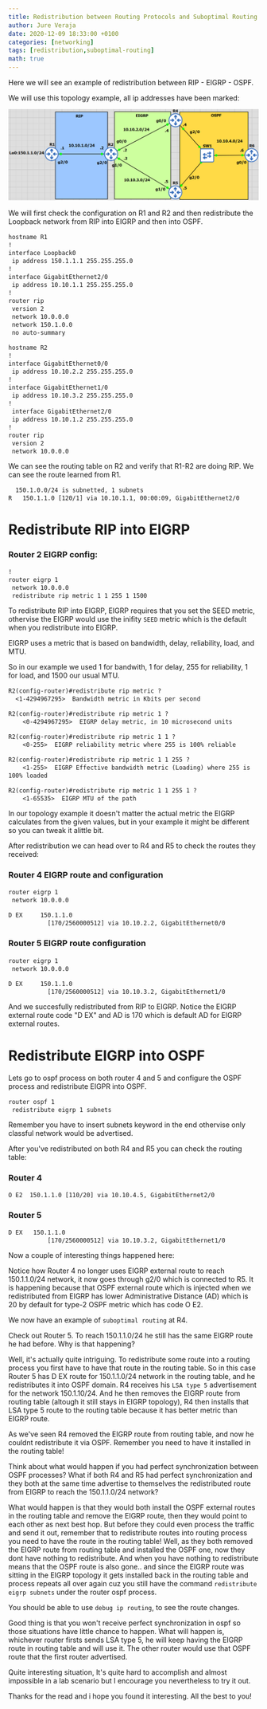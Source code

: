 ```yaml
---
title: Redistribution between Routing Protocols and Suboptimal Routing
author: Jure Veraja
date: 2020-12-09 18:33:00 +0100
categories: [networking]
tags: [redistribution,suboptimal-routing]
math: true
---
```


Here we will see an example of redistribution between RIP - EIGRP - OSPF.

We will use this topology example, all ip addresses have been marked:

![redistribution](/assets/img/sample/redistribution.png)

We will first check the configuration on R1 and R2 and then redistribute the Loopback network from RIP into EIGRP and then into OSPF. 

```
hostname R1               
!
interface Loopback0
 ip address 150.1.1.1 255.255.255.0
!
interface GigabitEthernet2/0
 ip address 10.10.1.1 255.255.255.0
!
router rip
 version 2
 network 10.0.0.0
 network 150.1.0.0
 no auto-summary
```

```
hostname R2
!
interface GigabitEthernet0/0
 ip address 10.10.2.2 255.255.255.0
!
interface GigabitEthernet1/0
 ip address 10.10.3.2 255.255.255.0
!
 interface GigabitEthernet2/0
 ip address 10.10.1.2 255.255.255.0
!         
router rip
 version 2
 network 10.0.0.0
```

We can see the routing table on R2 and verify that R1-R2 are doing RIP. We can see the route learned from R1.

``` 
  150.1.0.0/24 is subnetted, 1 subnets
R   150.1.1.0 [120/1] via 10.10.1.1, 00:00:09, GigabitEthernet2/0
```

# Redistribute RIP into EIGRP

### Router 2 EIGRP config: 

```
!
router eigrp 1
 network 10.0.0.0
 redistribute rip metric 1 1 255 1 1500
```

To redistribute RIP into EIGRP, EIGRP requires that you set the SEED metric, othervise the EIGRP would use the inifity `SEED` metric which is the default when you redistribute into EIGRP. 

EIGRP uses a metric that is based on bandwidth, delay, reliability, load, and MTU.

So in our example we used 1 for bandwith, 1 for delay, 255 for reliability, 1 for load, and 1500 our usual MTU. 

```
R2(config-router)#redistribute rip metric ?
  <1-4294967295>  Bandwidth metric in Kbits per second
```

```
R2(config-router)#redistribute rip metric 1 ?
    <0-4294967295>  EIGRP delay metric, in 10 microsecond units
```

```
R2(config-router)#redistribute rip metric 1 1 ?
    <0-255>  EIGRP reliability metric where 255 is 100% reliable
```

```
R2(config-router)#redistribute rip metric 1 1 255 ?
    <1-255>  EIGRP Effective bandwidth metric (Loading) where 255 is 100% loaded
```

```
R2(config-router)#redistribute rip metric 1 1 255 1 ?
    <1-65535>  EIGRP MTU of the path
```

In our topology example it doesn't matter the actual metric the EIGRP calculates from the given values, but in your example it might be different so you can tweak it alittle bit.

After redistribution we can head over to R4 and R5 to check the routes they received:
  
### Router 4 EIGRP route and configuration

```
router eigrp 1
 network 10.0.0.0
 ```

```
D EX     150.1.1.0 
           [170/2560000512] via 10.10.2.2, GigabitEthernet0/0
```

### Router 5 EIGRP route configuration

```
router eigrp 1
 network 10.0.0.0
```

```
D EX     150.1.1.0 
           [170/2560000512] via 10.10.3.2, GigabitEthernet1/0
```

And we succesfully redistributed from RIP to EIGRP. Notice the EIGRP external route code "D EX" and AD is 170 which is default AD for EIGRP external routes.

# Redistribute EIGRP into OSPF

Lets go to ospf process on both router 4 and 5 and configure the OSPF process and redistribute EIGPR into OSPF.

```
router ospf 1
 redistribute eigrp 1 subnets
```

Remember you have to insert subnets keyword in the end othervise only classful network would be advertised.
 
After you've redistributed on both R4 and R5 you can check the routing table:

### Router 4

```
O E2  150.1.1.0 [110/20] via 10.10.4.5, GigabitEthernet2/0
```

### Router 5

```
D EX   150.1.1.0 
           [170/2560000512] via 10.10.3.2, GigabitEthernet1/0
```

Now a couple of interesting things happened here:

Notice how Router 4 no longer uses EIGRP external route to reach 150.1.1.0/24 network, it now goes through g2/0 which is connected to R5. It is happening because that OSPF external route which is injected when we redistributed from EIGRP has lower Administrative Distance (AD) which is 20 by default for type-2 OSPF metric which has code O E2. 

We now have an example of `suboptimal routing` at R4.

Check out Router 5. To reach 150.1.1.0/24 he still has the same EIGRP route he had before. Why is that happening? 

Well, it's actually quite intriguing. To redistribute some route into a routing process you first have to have that route in the routing table. So in this case Router 5 has D EX route for 150.1.1.0/24 network in the routing table, and he redistributes it into OSPF domain. R4 receives his `LSA type 5` advertisement for the network 150.1.10/24. And he then removes the EIGRP route from routing table (altough it still stays in EIGRP topology), R4 then installs that LSA type 5 route to the routing table because it has better metric than EIGRP route.

As we've seen R4 removed the EIGRP route from routing table, and now he couldnt redistribute it via OSPF. Remember you need to have it installed in the routing table!

Think about what would happen if you had perfect synchronization between OSPF processes? What if both R4 and R5 had perfect synchronization and they both at the same time advertise to themselves the redistributed route from EIGRP to reach the 150.1.1.0/24 network? 

What would happen is that they would both install the OSPF external routes in the routing table and remove the EIGRP route, then they would point to each other as next best hop. But before they could even process the traffic and send it out, remember that to redistribute routes into routing process you need to have the route in the routing table! Well, as they both removed the EIGRP route from routing table and installed the OSPF one, now they dont have nothing to redistribute. And when you have nothing to redistribute means that the OSPF route is also gone.. and since the EIGRP route was sitting in the EIGRP topology it gets installed back in the routing table and process repeats all over again cuz you still have the command `redistribute eigrp subnets` under the router ospf process.

You should be able to use `debug ip routing`, to see the route changes.

Good thing is that you won't receive perfect synchronization in ospf so those situations have little chance to happen. What will happen is, whichever router firsts sends LSA type 5, he will keep having the EIGRP route in routing table and will use it. The other router would use that OSPF route that the first router advertised.

Quite interesting situation, It's quite hard to accomplish and almost impossible in a lab scenario but I encourage you nevertheless to try it out. 

Thanks for the read and i hope you found it interesting. All the best to you!













